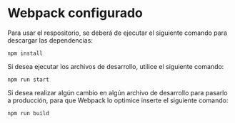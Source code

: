 # Webpack configurado

Para usar el respositorio, se deberá de ejecutar el siguiente comando para descargar las dependencias: 
```
npm install
```

Si desea ejecutar los archivos de desarrollo, utilice el siguiente comando:
```
npm run start
```

Si desea realizar algún cambio en algún archivo de desarrollo para pasarlo a producción, para que Webpack lo optimice inserte el siguiente comando:
```
npm run build
```
